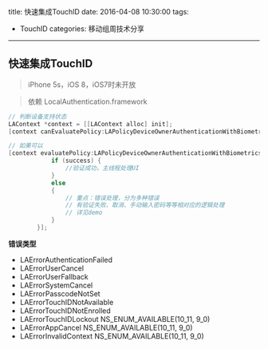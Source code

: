 title: 快速集成TouchID
date: 2016-04-08  10:30:00
tags:
- TouchID
categories: 移动组周技术分享

---


## 快速集成TouchID

> iPhone 5s，iOS 8，iOS7时未开放

> 依赖 LocalAuthentication.framework

```objectivec
// 判断设备支持状态
LAContext *context = [[LAContext alloc] init];
[context canEvaluatePolicy:LAPolicyDeviceOwnerAuthenticationWithBiometrics error:nil];

// 如果可以
[context evaluatePolicy:LAPolicyDeviceOwnerAuthenticationWithBiometrics localizedReason:@"reason" reply:^(BOOL success, NSError *error) {
            if (success) {
                //验证成功，主线程处理UI
            }
            else
            {
	            // 重点：错误处理，分为多种错误
	            // 有验证失败、取消、手动输入密码等等相对应的逻辑处理
	            // 详见demo
	        }
        }];
```
**错误类型**

- LAErrorAuthenticationFailed
- LAErrorUserCancel
- LAErrorUserFallback
- LAErrorSystemCancel
- LAErrorPasscodeNotSet  
- LAErrorTouchIDNotAvailable
- LAErrorTouchIDNotEnrolled 
- LAErrorTouchIDLockout   NS_ENUM_AVAILABLE(10_11, 9_0)
- LAErrorAppCancel        NS_ENUM_AVAILABLE(10_11, 9_0) 
- LAErrorInvalidContext   NS_ENUM_AVAILABLE(10_11, 9_0)

